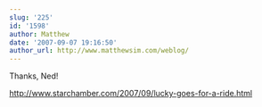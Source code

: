 ```yaml
---
slug: '225'
id: '1598'
author: Matthew
date: '2007-09-07 19:16:50'
author_url: http://www.matthewsim.com/weblog/
---
```

Thanks, Ned!

http://www.starchamber.com/2007/09/lucky-goes-for-a-ride.html
